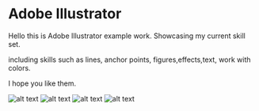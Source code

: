 # Adobe Illustrator 

Hello this is Adobe Illustrator example work.
Showcasing my current skill set.

including skills such as lines, anchor points, figures,effects,text, work with colors. 

I hope you like them.

![alt text](/flyer.jpg/200/200)
![alt text](adobe-Ai-work/blob/master/calendar.jpg/200/200)
![alt text](adobe-Ai-work/blob/master/GD2019%20ver2%20%5Bfinal%5D.png/200/200)
![alt text](adobe-Ai-work/blob/master/rooster%20home%20made.png/200/200)

